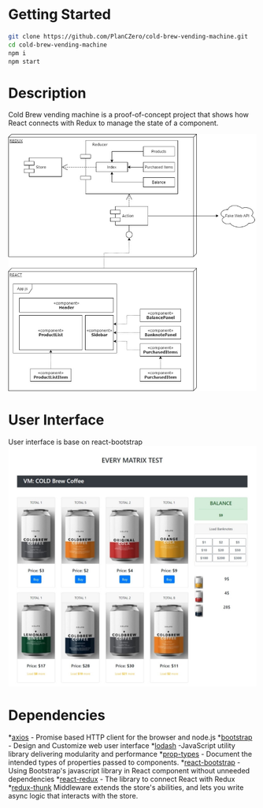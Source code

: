 # Getting Started
```sh
git clone https://github.com/PlanCZero/cold-brew-vending-machine.git
cd cold-brew-vending-machine
npm i
npm start
```

# Description
Cold Brew vending machine is a proof-of-concept project that shows how React connects with Redux to manage the state of a component.

![Code Structure](https://github.com/PlanCZero/cold-brew-vending-machine/blob/md/public/images/coldbrew.jpg?raw=true)

# User Interface

User interface is base on react-bootstrap
![Vending Machine User Interface](https://github.com/PlanCZero/cold-brew-vending-machine/blob/md/public/images/ui.jpeg?raw=true)

# Dependencies

*[axios](https://github.com/axios/axios) - Promise based HTTP client for the browser and node.js
*[bootstrap](https://getbootstrap.com/) - Design and Customize web user interface
*[lodash](https://lodash.com/) -JavaScript utility library delivering modularity and performance
*[prop-types](https://github.com/facebook/prop-types) - Document the intended types of properties passed to components.
*[react-bootstrap](https://react-bootstrap.github.io/) - Using Bootstrap's javascript library in React component without unneeded dependencies
*[react-redux](https://github.com/reduxjs/react-redux) - The library to connect React with Redux
*[redux-thunk](https://github.com/reduxjs/redux-thunk) Middleware extends the store's abilities, and lets you write async logic that interacts with the store.
